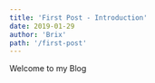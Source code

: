 ```yaml
---
title: 'First Post - Introduction'
date: 2019-01-29
author: 'Brix'
path: '/first-post'
---
```


Welcome to my Blog